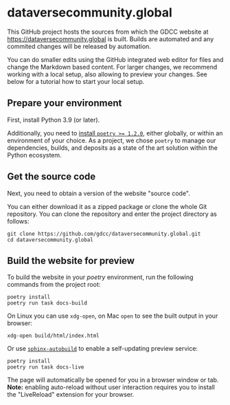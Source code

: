 # dataversecommunity.global

This GitHub project hosts the sources from which the GDCC website at https://dataversecommunity.global is built.
Builds are automated and any commited changes will be released by automation.

You can do smaller edits using the GitHub integrated web editor for files and change the Markdown based content.
For larger changes, we recommend working with a local setup, also allowing to preview your changes.
See below for a tutorial how to start your local setup.

## Prepare your environment

First, install Python 3.9 (or later).

Additionally, you need to [install `poetry >= 1.2.0`](https://python-poetry.org/docs/#installation), either globally, or within an environment of your choice.
As a project, we chose `poetry` to manage our dependencies, builds, and deposits as a state of the art solution within the Python ecosystem.

## Get the source code

Next, you need to obtain a version of the website "source code".

You can either download it as a zipped package or clone the whole Git repository.
You can clone the repository and enter the project directory as follows:

```shell
git clone https://github.com/gdcc/dataversecommunity.global.git
cd dataversecommunity.global
```

## Build the website for preview

To build the website in your *poetry* environment, run the
following commands from the project root:

```shell
poetry install
poetry run task docs-build
```

On Linux you can use `xdg-open`, on Mac `open` to see the built output in your browser:
```shell
xdg-open build/html/index.html
```

Or use [`sphinx-autobuild`](https://github.com/executablebooks/sphinx-autobuild) to enable a self-updating preview service:

```shell
poetry install
poetry run task docs-live
```

The page will automatically be opened for you in a browser window or tab.
**Note:** enabling auto-reload without user interaction requires you to install the "LiveReload" extension for your browser.